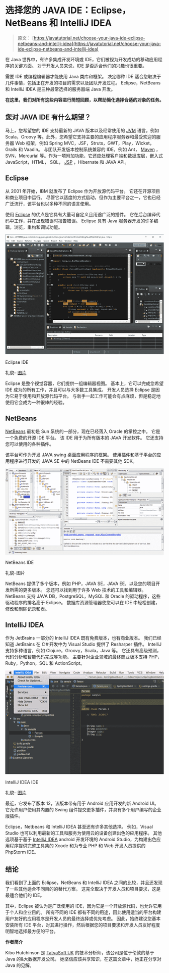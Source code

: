# 选择您的 JAVA IDE：Eclipse，NetBeans 和 IntelliJ IDEA

> 原文： [https://javatutorial.net/choose-your-java-ide-eclipse-netbeans-and-intellij-idea](https://javatutorial.net/choose-your-java-ide-eclipse-netbeans-and-intellij-idea)

在 Java 世界中，有许多集成开发环境或 IDE，它们被视为开发成功的移动应用程序的关键方面。 对于开发人员来说，IDE 是否适合他们的兴趣也很重要。

需要 IDE 或编程编辑器才能使用 Java 类库和框架。 决定哪种 IDE 适合您取决于几件事情，包括正在开发的项目的需求以及团队开发过程。 Eclipse，NetBeans 和 IntelliJ IDEA 是三种最常选择的服务器端 Java 开发。

**在这里，我们对所有这些内容进行简短回顾，以帮助简化选择合适的对象的任务。**

## 您对 JAVA IDE 有什么期望？

马上，您希望您的 IDE 支持最新的 JAVA 版本以及经常使用的 [JVM](https://javatutorial.net/jvm-explained) 语言，例如 Scala，Groovy 等。此外，您希望它支持主要的应用程序服务器和最受欢迎的服务器 Web 框架，例如 Spring MVC，JSF，Struts，GWT，Play，Wicket，Grails 和 Vaadin。 与团队开发版本控制系统兼容的 IDE，例如 Ant， [Maven](https://javatutorial.net/how-to-install-maven-on-windows-linux-and-mac) ，SVN，Mercurial 等。作为一项附加功能，它还应处理客户端和数据库层，嵌入式 JavaScript，HTML， SQL， [JSP](https://javatutorial.net/java-jsp-example) ，Hibernate 和 JAVA API。

## Eclipse

从 2001 年开始，IBM 就发布了 Eclipse 作为开放源代码平台。 它还在开源项目和商业项目中运行。 尽管它以适度的方式启动，但作为主要平台之一，它也已经广泛流行，该平台也以多种不同的语言使用。

使用 [Eclipse](https://www.eclipse.org/downloads/) 的优点是它具有大量可自定义且用途广泛的插件。 它在后台编译代码中工作，并在出现错误时报告错误。 Eclipse 具有 Java 服务器开发的许多编辑，浏览，重构和调试功能。

![Eclipse IDE](img/601040083931f901547334307a2d2e46.jpg)

Eclipse IDE

礼貌– [图片](https://damienfremont.com/2017/06/09/eclipse-ide-install-ui-dark-theme/)

Eclipse 是整个视觉容器，它们提供一组编辑器视图。 基本上，它可以完成您希望 IDE 成为的所有工作，并且可以与大多数工具集成。 开发人员选择 Eclipse 是因为它易于使用和开放源代码平台。 与新手一起工作可能会有点麻烦，但是稳定地使用它会成为一种很棒的经验。

## NetBeans

[NetBeans](https://netbeans.org/) 最初是 Sun 系统的一部分，现在已经落入 Oracle 的掌控之中。 它是一个免费的开源 IDE 平台。 该 IDE 用于为所有版本的 JAVA 开发软件。 它还支持您可以使用的各种插件。

该平台可作为开发 JAVA swing 桌面应用程序的框架。 使用插件和基于平台的应用程序进行开发的 JAVA SE 中的 NetBeans IDE 不需要其他 SDK。

![NetBeans IDE](img/e5f3421c4fc799bb115e12647dda19d7.jpg)

NetBeans IDE

礼貌–图片

NetBeans 提供了多个版本，例如 PHP，JAVA SE，JAVA EE，以及您的项目开发所需的更多版本。 您还可以找到用于许多 Web 技术的工具和编辑器。 NetBeans 支持 JAVA DB，PostgreSQL，MySQL 和 Oracle 的驱动程序，这些驱动程序的排名高于 Eclipse。 数据库资源管理器使您可以在 IDE 中轻松创建，修改和删除记录和表。

## IntelliJ IDEA

作为 JetBrains 一部分的 IntelliJ IDEA 既有免费版本，也有商业版本。 我们已经知道 JetBrains 在 C＃开发中为 Visual Studio 提供了 Resharper 插件。 IntelliJ 支持多种语言，例如 Clojure，Groovy，Scala，Java 等。 它还具有高级预测，代码分析和智能代码完成等功能。 主要针对企业领域的最终商业版本支持 PHP，Ruby，Python，SQL 和 ActionScript。

![IntelliJ IDEA IDE](img/421e2b40ed8903fff450b901953ca20e.jpg)

IntelliJ IDEA IDE

礼貌– [图片](https://webapps4newbies.blogspot.com/2017/02/how-to-install-plugins-in-intellij-idea.html)

最近，它发布了版本 12，该版本带有用于 Android 应用开发的新 Android UI。 它允许用户使用其内置的 Swing 组件提交更多插件，并具有多个用户编写的企业版插件。

Eclipse，Netbeans 和 IntelliJ IDEA 甚至还有许多其他选择。 例如，Visual Studio 也可以利用最新的工具和服务为使用云的设备创建出色的应用程序。 其他选项基于基于 [IntelliJ IDEA](https://www.jetbrains.com/idea/) android 开发环境的 Android Studio，为构建出色应用程序提供完整工具集的 Xcode 和为专业 PHP 和 Web 开发人员提供的 PhpStorm IDE。

## 结论

我们看到了上面的 Eclipse，NetBeans 和 IntelliJ IDEA 之间的比较，并且还发现了一些其他适合不同目的的替代方案。 这完全取决于开发人员和项目要求，这是最适合他们的 IDE。

其中，Eclipse 被认为是广泛使用的 IDE，因为它是一个开放源代码，也允许它用于个人和企业目的。 所有不同的 IDE 都有不同的用途，因此使用适当的平台构建用户友好的应用程序是开发人员的最终选择或优先考虑。 因此，始终建议您基本安装所有 IDE 平台，对其进行操作，然后根据您的项目要求和开发人员友好程度明智地选择最方便的平台。

**作者简介**

Kibo Hutchinson 是 [TatvaSoft UK](https://www.tatvasoft.co.uk/) 的技术分析师，该公司是位于伦敦的基于 Java 的&大数据开发公司。 她坚信应该共享知识，在这篇文章中，她正在分享对 Java 的见解。